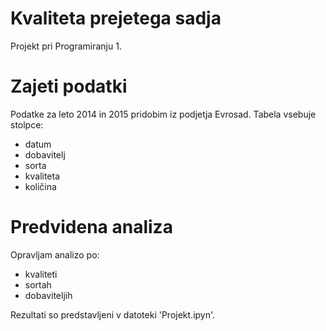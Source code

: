 ﻿# Kvaliteta prejetega sadja

Projekt pri Programiranju 1.

# Zajeti podatki

Podatke za leto 2014 in 2015 pridobim iz podjetja Evrosad. Tabela vsebuje stolpce:
- datum
- dobavitelj
- sorta
- kvaliteta
- količina

# Predvidena analiza

Opravljam analizo po:
- kvaliteti
- sortah
- dobaviteljih

Rezultati so predstavljeni v datoteki 'Projekt.ipyn'.

